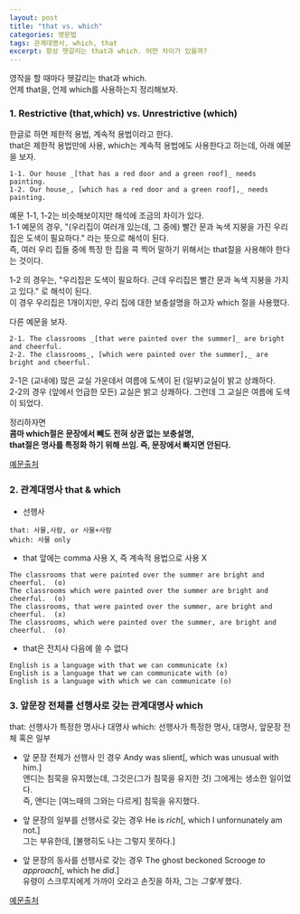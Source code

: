 ```yaml
---
layout: post
title: "that vs. which"
categories: 영문법
tags: 관계대명사, which, that
excerpt: 항상 헷갈리는 that과 which. 어떤 차이가 있을까?
--- 
```


영작을 할 때마다 헷갈리는 that과 which.  
언제 that을, 언제 which를 사용하는지 정리해보자.

### 1. Restrictive (that,which) vs. Unrestrictive (which)

한글로 하면 제한적 용법, 계속적 용법이라고 한다.  
that은 제한적 용법만에 사용, which는 계속적 용법에도 사용한다고 하는데, 아래 예문을 보자.

````
1-1. Our house _[that has a red door and a green roof]_ needs painting.  
1-2. Our house_, [which has a red door and a green roof],_ needs painting.
````

예문 1-1, 1-2는 비슷해보이지만 해석에 조금의 차이가 있다.  
1-1 예문의 경우, "(우리집이 여러개 있는데, 그 중에) 빨간 문과 녹색 지붕을 가진 우리집은 도색이 필요하다." 라는 뜻으로 해석이 된다.  
즉, 여러 우리 집들 중에 특정 한 집을 콕 찍어 말하기 위해서는 that절을 사용해야 한다는 것이다.

1-2 의 경우는, "우리집은 도색이 필요하다. 근데 우리집은 빨간 문과 녹색 지붕을 가지고 있다." 로 해석이 된다.  
이 경우 우리집은 1개이지만, 우리 집에 대한 보충설명을 하고자 which 절을 사용했다.

다른 예문을 보자.  

````
2-1. The classrooms _[that were painted over the summer]_ are bright and cheerful.  
2-2. The classrooms_, [which were painted over the summer],_ are bright and cheerful.
````

2-1은 (교내에) 많은 교실 가운데서 여름에 도색이 된 (일부)교실이 밝고 상쾌하다.  
2-2의 경우 (앞에서 언급한 모든) 교실은 밝고 상쾌하다. 그런데 그 교실은 여름에 도색이 되었다.

정리하자면  
**콤마 which절은 문장에서 빼도 전혀 상관 없는 보충설명,**  
**that절은 명사를 특정화 하기 위해 쓰임. 즉, 문장에서 빠지면 안된다.**  

[예문출처](http://www.getitwriteonline.com/archive/103103whichthat.htm)


### 2. 관계대명사 that & which

* 선행사  
````
that: 사물,사람, or 사물+사람  
which: 사물 only
````

* that 앞에는 comma 사용 X, 즉 계속적 용법으로 사용 X  
````
The classrooms that were painted over the summer are bright and cheerful.  (o)
The classrooms which were painted over the summer are bright and cheerful.  (o)
The classrooms, that were painted over the summer, are bright and cheerful.  (x)
The classrooms, which were painted over the summer, are bright and cheerful.  (o)
````

* that은 전치사 다음에 쓸 수 없다
````
English is a language with that we can communicate (x)
English is a language that we can communicate with (o)
English is a language with which we can communicate (o)
````

### 3. 앞문장 전체를 선행사로 갖는 관계대명사 which

that: 선행사가 특정한 명사나 대명사
which: 선행사가 특정한 명사, 대명사, 앞문장 전체 혹은 일부

* 앞 문장 전체가 선행사 인 경우
Andy was slient[, which was unusual with him.]  
앤디는 침묵을 유지했는데, 그것은(그가 침묵을 유지한 것) 그에게는 생소한 일이었다.  
즉, 앤디는 [여느때의 그와는 다르게] 침묵을 유지했다. 

* 앞 문장의 일부를 선행사로 갖는 경우
He is _rich_[, which I unfornunately am not.]  
그는 부유한데, [불행히도 나는 그렇지 못하다.]  

* 앞 문장의 동사를 선행사로 갖는 경우
The ghost beckoned Scrooge _to approach_[, which he _did_.]  
유령이 스크루지에게 가까이 오라고 손짓을 하자, 그는 _그렇게_ 했다.

[예문출처](http://ebpang.tistory.com/212)

